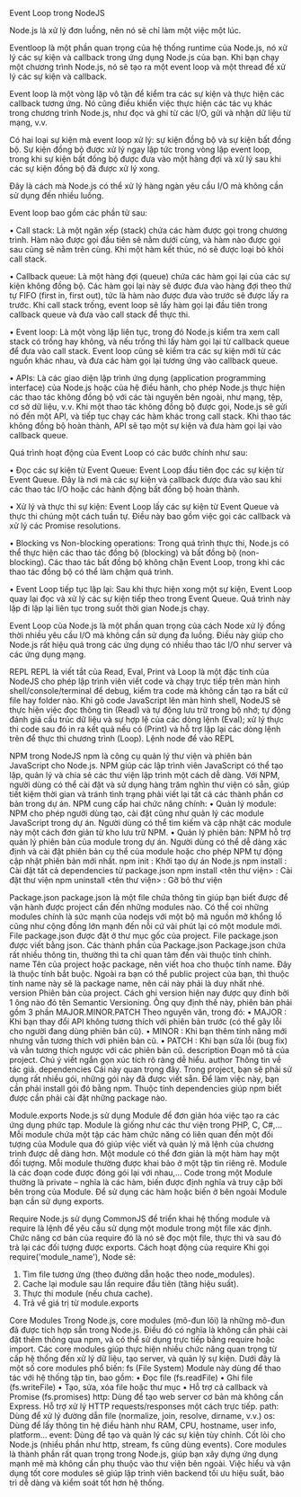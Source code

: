 Event Loop trong NodeJS

Node.js là xử lý đơn luồng, nên nó sẽ chỉ làm một việc một lúc.

Eventloop là một phần quan trọng của hệ thống runtime của Node.js, nó xử lý các sự kiện và callback trong ứng dụng Node.js của bạn. Khi bạn chạy một chương trình Node.js, nó sẽ tạo ra một event loop và một thread để xử lý các sự kiện và callback.

Event loop là một vòng lặp vô tận để kiểm tra các sự kiện và thực hiện các callback tương ứng. Nó cũng điều khiển việc thực hiện các tác vụ khác trong chương trình Node.js, như đọc và ghi từ các I/O, gửi và nhận dữ liệu từ mạng, v.v.

Có hai loại sự kiện mà event loop xử lý: sự kiện đồng bộ và sự kiện bất đồng bộ. Sự kiện đồng bộ được xử lý ngay lập tức trong vòng lặp event loop, trong khi sự kiện bất đồng bộ được đưa vào một hàng đợi và xử lý sau khi các sự kiện đồng bộ đã được xử lý xong.

Đây là cách mà Node.js có thể xử lý hàng ngàn yêu cầu I/O mà không cần sử dụng đến nhiều luồng.

Event loop bao gồm các phần tử sau:

•	Call stack: Là một ngăn xếp (stack) chứa các hàm được gọi trong chương trình. Hàm nào được gọi đầu tiên sẽ nằm dưới cùng, và hàm nào được gọi sau cùng sẽ nằm trên cùng. Khi một hàm kết thúc, nó sẽ được loại bỏ khỏi call stack.

•	Callback queue: Là một hàng đợi (queue) chứa các hàm gọi lại của các sự kiện không đồng bộ. Các hàm gọi lại này sẽ được đưa vào hàng đợi theo thứ tự FIFO (first in, first out), tức là hàm nào được đưa vào trước sẽ được lấy ra trước. Khi call stack trống, event loop sẽ lấy hàm gọi lại đầu tiên trong callback queue và đưa vào call stack để thực thi.

•	Event loop: Là một vòng lặp liên tục, trong đó Node.js kiểm tra xem call stack có trống hay không, và nếu trống thì lấy hàm gọi lại từ callback queue để đưa vào call stack. Event loop cũng sẽ kiểm tra các sự kiện mới từ các nguồn khác nhau, và đưa các hàm gọi lại tương ứng vào callback queue.

•	APIs: Là các giao diện lập trình ứng dụng (application programming interface) của Node.js hoặc của hệ điều hành, cho phép Node.js thực hiện các thao tác không đồng bộ với các tài nguyên bên ngoài, như mạng, tệp, cơ sở dữ liệu, v.v. Khi một thao tác không đồng bộ được gọi, Node.js sẽ gửi nó đến một API, và tiếp tục chạy các hàm khác trong call stack. Khi thao tác không đồng bộ hoàn thành, API sẽ tạo một sự kiện và đưa hàm gọi lại vào callback queue.

Quá trình hoạt động của Event Loop có các bước chính như sau:

•	Đọc các sự kiện từ Event Queue: Event Loop đầu tiên đọc các sự kiện từ Event Queue. Đây là nơi mà các sự kiện và callback được đưa vào sau khi các thao tác I/O hoặc các hành động bất đồng bộ hoàn thành.

•	Xử lý và thực thi sự kiện: Event Loop lấy các sự kiện từ Event Queue và thực thi chúng một cách tuần tự. Điều này bao gồm việc gọi các callback và xử lý các Promise resolutions.

•	Blocking vs Non-blocking operations: Trong quá trình thực thi, Node.js có thể thực hiện các thao tác đồng bộ (blocking) và bất đồng bộ (non-blocking). Các thao tác bất đồng bộ không chặn Event Loop, trong khi các thao tác đồng bộ có thể làm chậm quá trình.

•	Event Loop tiếp tục lặp lại: Sau khi thực hiện xong một sự kiện, Event Loop quay lại đọc và xử lý các sự kiện tiếp theo trong Event Queue. Quá trình này lặp đi lặp lại liên tục trong suốt thời gian Node.js chạy.

Event Loop của Node.js là một phần quan trọng của cách Node xử lý đồng thời nhiều yêu cầu I/O mà không cần sử dụng đa luồng. Điều này giúp cho Node.js rất hiệu quả trong các ứng dụng có nhiều thao tác I/O như server và các ứng dụng mạng.

REPL
REPL là viết tắt của Read, Eval, Print và Loop là một đặc tính của NodeJS cho phép lập trình viên viết code và chạy trực tiếp trên màn hình shell/console/terminal để debug, kiểm tra code mà không cần tạo ra bất cứ file hay folder nào.
Khi gõ code JavaScript lên màn hình shell, NodeJS sẽ thực hiện việc đọc thông tin (Read) và tự động lưu trữ trong bộ nhớ; tự động đánh giá cấu trúc dữ liệu và sự hợp lệ của các dòng lệnh (Eval); xử lý thực thi code sau đó in ra kết quả nếu có (Print) và hỗ trợ lặp lại các dòng lệnh trên để thực thi chương trình (Loop).
Lệnh node để vào REPL

NPM trong NodeJS
npm là công cụ quản lý thư viện và phiên bản JavaScript cho Node.js. NPM giúp các lập trình viên JavaScript có thể tạo lập, quản lý và chia sẻ các thư viện lập trình một cách dễ dàng. Với NPM, người dùng có thể cài đặt và sử dụng hàng trăm nghìn thư viện có sẵn, giúp tiết kiệm thời gian và tránh tình trạng phải viết lại tất cả các thành phần cơ bản trong dự án. 
NPM cung cấp hai chức năng chính:
•	Quản lý module: NPM cho phép người dùng tạo, cài đặt cũng như quản lý các module JavaScript trong dự án. Người dùng có thể tìm kiếm và cập nhật các module này một cách đơn giản từ kho lưu trữ NPM.
•	Quản lý phiên bản: NPM hỗ trợ quản lý phiên bản của module trong dự án. Người dùng có thể dễ dàng xác định và cài đặt phiên bản cụ thể của module hoặc cho phép NPM tự động cập nhật phiên bản mới nhất.
npm init : Khởi tạo dự án Node.js
npm install : Cài đặt tất cả dependencies từ package.json
npm install <tên thư viện> : Cài đặt thư viện
npm uninstall <tên thư viện>  : Gỡ bỏ thư viện

Package.json
package.json là một file chứa thông tin giúp bạn biết được để vận hành được project cần đến những modules nào. Có thể coi những modules chính là sức mạnh của nodejs với một bộ mã nguồn mở khổng lồ cũng như cộng đồng lớn mạnh đến nỗi cứ vài phút lại có một module mới. 
File package.json được đặt ở thư mục gốc của project.
File package.json được viết bằng json.
Các thành phần của Package.json
Package.json chứa rất nhiều thông tin, thường thì ta chỉ quan tâm đến vài thuộc tính chính.
name
Tên của project hoặc package, nên viết hoa cho thuộc tính name. Đây là thuộc tính bắt buộc. Ngoài ra bạn có thể public project của bạn, thì thuộc tính name này sẽ là package name, nên cái này phải là duy nhất nhé.
version
Phiên bản của project. Cách ghi version hiện nay được quy đinh bởi 1 ông nào đó tên Semantic Versioning. Ông quy định thế này, phiên bản phải gồm 3 phần MAJOR.MINOR.PATCH Theo nguyên văn, trong đó:
•	MAJOR : Khi bạn thay đổi API không tương thích với phiên bản trước (có thể gây lỗi cho người đang dùng phiên bản cũ).
•	MINOR : Khi bạn thêm tính năng mới nhưng vẫn tương thích với phiên bản cũ.
•	PATCH : Khi bạn sửa lỗi (bug fix) và vẫn tương thích ngược với các phiên bản cũ.
description
Đoạn mô tả của project. Chú ý viết ngắn gọn xúc tích rõ ràng dễ hiểu.
author
Thông tin về tác giả.
dependencies
Cái này quan trọng đây. Trong project, bạn sẽ phải sử dụng rất nhiều gói, những gói này đã được viết sẵn.
Để làm việc này, bạn cần phải install gói đó bằng npm. Thuộc tính dependencies giúp npm biết được cần phải cài đặt những package nào.

Module.exports
Node.js sử dụng Module để đơn giản hóa việc tạo ra các ứng dụng phức tạp. Module là giống như các thư viện trong PHP, C, C#,… Mỗi module chứa một tập các hàm chức năng có liên quan đến một đối tượng của Module qua đó giúp việc viết và quản lý mã lệnh của chương trình được dễ dàng hơn. Một module có thể đơn giản là một hàm hay một đối tượng. Mỗi module thường được khai bảo ở một tập tin riêng rẽ.
Module là các đoạn code được đóng gói lại với nhau,... Code trong một Module thường là private – nghĩa là các hàm, biến được định nghĩa và truy cập bởi bên trong của Module. Để sử dụng các hàm hoặc biến ở bên ngoài Module bạn cần sử dụng exports.

Require 
Node.js sử dụng CommonJS để triển khai hệ thống module và require là lệnh để yêu cầu sử dụng một module trong một file xác định. Chức năng cơ bản của require đó là nó sẽ đọc một file, thực thi và sau đó trả lại các đối tượng được exports.
Cách hoạt động của require
Khi gọi require('module_name'), Node sẽ:
1.	Tìm file tương ứng (theo đường dẫn hoặc theo node_modules).
2.	Cache lại module sau lần require đầu tiên (tăng hiệu suất).
3.	Thực thi module (nếu chưa cache).
4.	Trả về giá trị từ module.exports

Core Modules
Trong Node.js, core modules (mô-đun lõi) là những mô-đun đã được tích hợp sẵn trong Node.js. Điều đó có nghĩa là không cần phải cài đặt thêm thông qua npm, và có thể sử dụng trực tiếp bằng require hoặc import. Các core modules giúp thực hiện nhiều chức năng quan trọng từ cấp hệ thống đến xử lý dữ liệu, tạo server, và quản lý sự kiện.
Dưới đây là một số core modules phổ biến:
fs (File System) Module này dùng để thao tác với hệ thống tập tin, bao gồm:
•	Đọc file (fs.readFile)
•	Ghi file (fs.writeFile)
•	Tạo, sửa, xóa file hoặc thư mục
•	Hỗ trợ cả callback và Promise (fs.promises)
http: Dùng để tạo web server cơ bản mà không cần Express. Hỗ trợ xử lý HTTP requests/responses một cách trực tiếp.
path: Dùng để xử lý đường dẫn file (normalize, join, resolve, dirname, v.v.)
os: Dùng để lấy thông tin hệ điều hành như RAM, CPU, hostname, user info, platform...
event: Dùng để tạo và quản lý các sự kiện tùy chỉnh. Cốt lõi cho Node.js (nhiều phần như http, stream, fs cũng dùng events).
Core modules là thành phần rất quan trọng trong Node.js, giúp bạn xây dựng ứng dụng mạnh mẽ mà không cần phụ thuộc vào thư viện bên ngoài. Việc hiểu và vận dụng tốt core modules sẽ giúp lập trình viên backend tối ưu hiệu suất, bảo trì dễ dàng và kiểm soát tốt hơn hệ thống.
